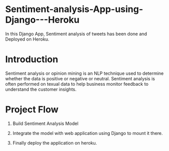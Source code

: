 # Sentiment-analysis-App-using-Django---Heroku
In this Django App, Sentiment analysis of tweets has been done and Deployed on Heroku.

# Introduction
Sentiment analysis or opinion mining is an NLP technique used to determine whether the data is positive or negative or neutral. 
Sentiment analysis is often performed on texual data to help business monitor feedback to understand the customer insights.

# Project Flow

1) Build Sentiment Analysis Model

2) Integrate the model with web application using Django to mount it there.

3) Finally deploy the application on heroku.
